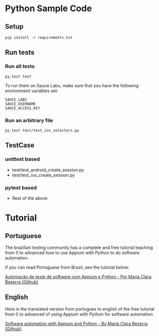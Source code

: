# Python Sample Code
## Setup

```
pip install -r requirements.txt
```

## Run tests
### Run all tests

```
py.test test
```

To run them on Sauce Labs, make sure that you have the following environment
variables set:
```
SAUCE_LABS
SAUCE_USERNAME
SAUCE_ACCESS_KEY
```

### Run an arbitrary file

```
py.test test/test_ios_selectors.py
```

## TestCase
### unittest based
- test/test_android_create_session.py
- test/test_ios_create_session.py

### pytest based
- Rest of the above

# Tutorial

## Portuguese

The brazilian testing community has a complete and free tutorial teaching from 0 to advanced how to use Appium with Python to do software automation.

If you can read Portuguese from Brazil, see the tutorial below:

[Automação de teste de software com Appium e Python - Por Maria Clara Bezerra (Github)](https://github.com/clarabez/appium)

## English

Here is the translated version from portugues to english of the free tutorial from 0 to advanced of using Appium with Python for software automation.

[Software automation with Appium and Python - By Maria Clara Bezerra (Github)](https://github.com/clarabez/appium-en)
